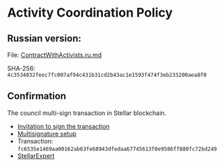 # Activity Coordination Policy

## Russian version:

File: [ContractWithActivists.ru.md](ContractWithActivists.ru.md)

SHA-256: `4c3534032feec7fc007af94c431b31cd2b43ac1e1593f474f3eb233200aea8f0`

## Confirmation

The council multi-sign transaction in Stellar blockchain.

- [Invitation to sign the transaction](https://t.me/c/2042260878/412)
- [Multisignature setup](https://eurmtl.me/sign_tools/fc6535e1469aa00162ab63fe68943dfedaa67745613f0e9586ff880fc72bd249)
- Transaction: `fc6535e1469aa00162ab63fe68943dfedaa67745613f0e9586ff880fc72bd249`
- [StellarExpert](https://stellar.expert/explorer/public/tx/fc6535e1469aa00162ab63fe68943dfedaa67745613f0e9586ff880fc72bd249)
